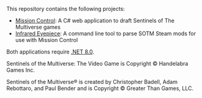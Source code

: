 This repository contains the following projects:

* [Mission Control](./MissionControl/README.md): A C# web application to draft Sentinels of The Multiverse games
* [Infrared Eyepiece](./InfraredEyepiece/README.md): A command line tool to parse SOTM Steam mods for use with Mission Control

Both applications require [.NET 8.0](https://dotnet.microsoft.com/en-us/download/dotnet/8.0). 


Sentinels of the Multiverse: The Video Game is Copyright © Handelabra Games Inc.

Sentinels of the Multiverse® is created by Christopher Badell, Adam Rebottaro, and Paul Bender and is Copyright © Greater Than Games, LLC.
